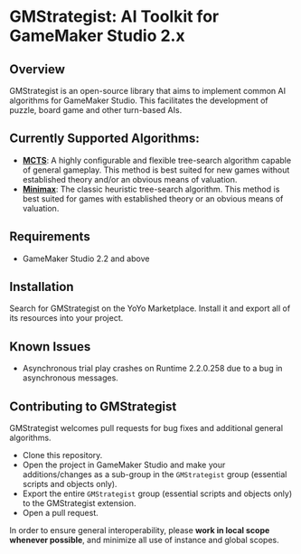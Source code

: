 # GMStrategist: AI Toolkit for GameMaker Studio 2.x

## Overview

GMStrategist is an open-source library that aims to implement common AI algorithms for GameMaker Studio. This facilitates the development of puzzle, board game and other turn-based AIs.

## Currently Supported Algorithms:

- [**MCTS**](https://en.wikipedia.org/wiki/Monte_Carlo_tree_search): A highly configurable and flexible tree-search algorithm capable of general gameplay. This method is best suited for new games without established theory and/or an obvious means of valuation.
- [**Minimax**](https://en.wikipedia.org/wiki/Minimax): The classic heuristic tree-search algorithm. This method is best suited for games with established theory or an obvious means of valuation.

## Requirements

- GameMaker Studio 2.2 and above

## Installation

Search for GMStrategist on the YoYo Marketplace. Install it and export all of its resources into your project.

## Known Issues

- Asynchronous trial play crashes on Runtime 2.2.0.258 due to a bug in asynchronous messages.

## Contributing to GMStrategist

GMStrategist welcomes pull requests for bug fixes and additional general algorithms.

- Clone this repository.
- Open the project in GameMaker Studio and make your additions/changes as a sub-group in the `GMStrategist` group (essential scripts and objects only).
- Export the entire `GMStrategist` group (essential scripts and objects only) to the GMStrategist extension.
- Open a pull request.

In order to ensure general interoperability, please **work in local scope whenever possible**, and minimize all use of instance and global scopes.